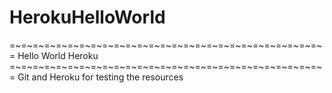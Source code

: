 # HerokuHelloWorld
=~=~=~=~=~=~=~=~=~=~=~=~=~=~=~=~=~=~=~=~=~=~=~=~=~=~=~=
Hello World Heroku 
=~=~=~=~=~=~=~=~=~=~=~=~=~=~=~=~=~=~=~=~=~=~=~=~=~=~=~=
Git and Heroku for testing the resources

